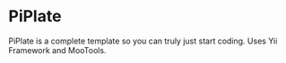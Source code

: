 PiPlate
=======

PiPlate is a complete template so you can truly just start coding. Uses Yii Framework and MooTools.